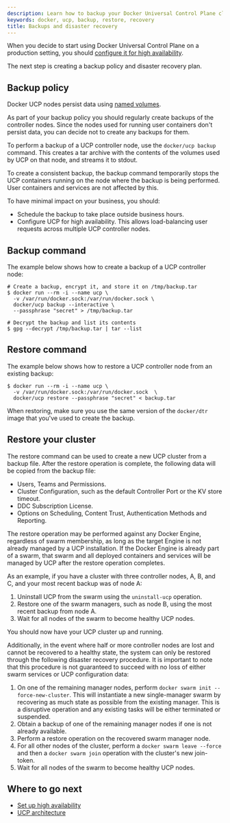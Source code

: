 ```yaml
---
description: Learn how to backup your Docker Universal Control Plane cluster, and to recover your cluster from an existing backup.
keywords: docker, ucp, backup, restore, recovery
title: Backups and disaster recovery
---
```

When you decide to start using Docker Universal Control Plane on a production setting, you should [configure it for high availability](index.md).

The next step is creating a backup policy and disaster recovery plan.

## Backup policy

Docker UCP nodes persist data using [named volumes](../architecture.md).

As part of your backup policy you should regularly create backups of the controller nodes. Since the nodes used for running user containers don't persist data, you can decide not to create any backups for them.

To perform a backup of a UCP controller node, use the `docker/ucp backup` command. This creates a tar archive with the contents of the volumes used by UCP on that node, and streams it to stdout.

To create a consistent backup, the backup command temporarily stops the UCP containers running on the node where the backup is being performed. User containers and services are not affected by this.

To have minimal impact on your business, you should:

* Schedule the backup to take place outside business hours.
* Configure UCP for high availability. This allows load-balancing user requests across multiple UCP controller nodes.

## Backup command

The example below shows how to create a backup of a UCP controller node:

```none
# Create a backup, encrypt it, and store it on /tmp/backup.tar
$ docker run --rm -i --name ucp \
  -v /var/run/docker.sock:/var/run/docker.sock \
  docker/ucp backup --interactive \
  --passphrase "secret" > /tmp/backup.tar

# Decrypt the backup and list its contents
$ gpg --decrypt /tmp/backup.tar | tar --list
```

## Restore command

The example below shows how to restore a UCP controller node from an existing backup:

```none
$ docker run --rm -i --name ucp \
  -v /var/run/docker.sock:/var/run/docker.sock  \
  docker/ucp restore --passphrase "secret" < backup.tar
```

When restoring, make sure you use the same version of the `docker/dtr` image that you've used to create the backup.

## Restore your cluster

The restore command can be used to create a new UCP cluster from a backup file. After the restore operation is complete, the following data will be copied from the backup file:

* Users, Teams and Permissions.
* Cluster Configuration, such as the default Controller Port or the KV store timeout.
* DDC Subscription License.
* Options on Scheduling, Content Trust, Authentication Methods and Reporting.

The restore operation may be performed against any Docker Engine, regardless of swarm membership, as long as the target Engine is not already managed by a UCP installation. If the Docker Engine is already part of a swarm, that swarm and all deployed containers and services will be managed by UCP after the restore operation completes.

As an example, if you have a cluster with three controller nodes, A, B, and C, and your most recent backup was of node A:

1. Uninstall UCP from the swarm using the `uninstall-ucp` operation.
2. Restore one of the swarm managers, such as node B, using the most recent backup from node A.
3. Wait for all nodes of the swarm to become healthy UCP nodes.

You should now have your UCP cluster up and running.

Additionally, in the event where half or more controller nodes are lost and cannot be recovered to a healthy state, the system can only be restored through the following disaster recovery procedure. It is important to note that this procedure is not guaranteed to succeed with no loss of either swarm services or UCP configuration data:

1. On one of the remaining manager nodes, perform `docker swarm init
--force-new-cluster`. This will instantiate a new single-manager swarm by recovering as much state as possible from the existing manager. This is a disruptive operation and any existing tasks will be either terminated or suspended.
2. Obtain a backup of one of the remaining manager nodes if one is not already available.
3. Perform a restore operation on the recovered swarm manager node.
4. For all other nodes of the cluster, perform a `docker swarm leave --force` and then a `docker swarm join` operation with the cluster's new join-token.
5. Wait for all nodes of the swarm to become healthy UCP nodes.

## Where to go next

* [Set up high availability](index.md)
* [UCP architecture](../architecture.md)